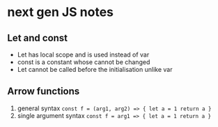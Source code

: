 # next gen JS notes 

## Let and const
- Let has local scope and is used instead of var
- const is a constant whose cannot be changed 
- Let cannot be called before the initialisation unlike var

## Arrow functions
1. general syntax 
`
const f = (arg1, arg2) => {
	let a = 1
	return a
}
`
2. single argument syntax 
`
const f = arg1 => {
	let a = 1
	return a
}
`
